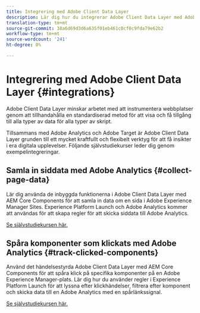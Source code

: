 ```yaml
---
title: Integrering med Adobe Client Data Layer
description: Lär dig hur du integrerar Adobe Client Data Layer med Adobe Analytics och Adobe Target för att få insikter om din webbplats
translation-type: tm+mt
source-git-commit: 38a6d69d3d6a635f01eb461c0cf0c9fda79e62b2
workflow-type: tm+mt
source-wordcount: '241'
ht-degree: 0%

---
```



# Integrering med Adobe Client Data Layer {#integrations}

Adobe Client Data Layer minskar arbetet med att instrumentera webbplatser genom att tillhandahålla en standardiserad metod för att visa och få tillgång till alla typer av data för alla typer av skript.

Tillsammans med Adobe Analytics och Adobe Target är Adobe Client Data Layer grunden till ett mycket kraftfullt och flexibelt verktyg för att få insikter i era digitala upplevelser. Följande självstudiekurser leder dig genom exempelintegreringar.

## Samla in siddata med Adobe Analytics {#collect-page-data}

Lär dig använda de inbyggda funktionerna i Adobe Client Data Layer med AEM Core Components för att samla in data om en sida i Adobe Experience Manager Sites. Experience Platform Launch och Adobe Analytics kommer att användas för att skapa regler för att skicka siddata till Adobe Analytics.

[Se självstudiekursen här.](https://docs.adobe.com/content/help/en/experience-manager-learn/sites/integrations/analytics/collect-data-analytics.html)

## Spåra komponenter som klickats med Adobe Analytics {#track-clicked-components}

Använd det händelsestyrda Adobe Client Data Layer med AEM Core Components för att spåra klick på specifika komponenter på en Adobe Experience Manager-plats. Lär dig hur du använder regler i Experience Platform Launch för att lyssna efter klickhändelser, filtrera efter komponent och skicka data till en Adobe Analytics med en spårlänkssignal.

[Se självstudiekursen här.](https://docs.adobe.com/content/help/en/experience-manager-learn/sites/integrations/analytics/track-clicked-component.html)
